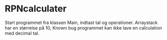 # RPNcalculater

Start programmet fra klassen Main, indtast tal og operationer.
Arraystack har en størrelse på 10,
Known bug programmet kan ikke lave en calculation med decimal tal.
